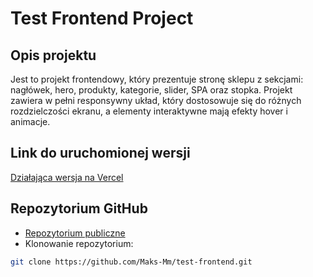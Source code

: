 # Test Frontend Project

## Opis projektu
Jest to projekt frontendowy, który prezentuje stronę sklepu z sekcjami: nagłówek, hero, produkty, kategorie, slider, SPA oraz stopka. Projekt zawiera w pełni responsywny układ, który dostosowuje się do różnych rozdzielczości ekranu, a elementy interaktywne mają efekty hover i animacje.

## Link do uruchomionej wersji
[Działająca wersja na Vercel](https://test-frontend-eight-gamma.vercel.app/)

## Repozytorium GitHub
- [Repozytorium publiczne](https://github.com/Maks-Mm/test-frontend)  
- Klonowanie repozytorium:  
```bash
git clone https://github.com/Maks-Mm/test-frontend.git
